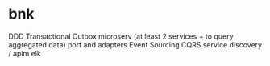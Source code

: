 # bnk


DDD
Transactional Outbox
microserv (at least 2 services + to query aggregated data)
port and adapters
Event Sourcing
CQRS
service discovery / apim
elk
